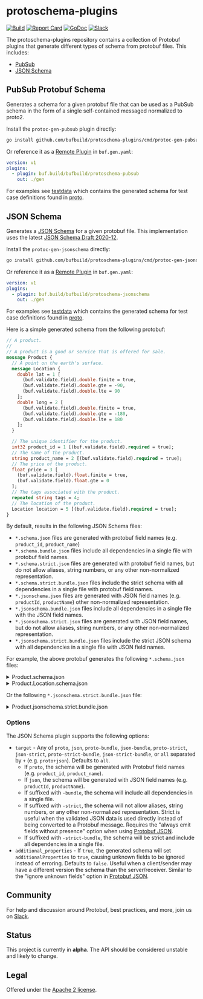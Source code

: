 # protoschema-plugins

[![Build](https://github.com/bufbuild/protoschema-plugins/actions/workflows/ci.yaml/badge.svg?branch=main)][badges_ci]
[![Report Card](https://goreportcard.com/badge/github.com/bufbuild/protoschema-plugins)][badges_goreportcard]
[![GoDoc](https://pkg.go.dev/badge/github.com/bufbuild/protoschema-plugins.svg)][badges_godoc]
[![Slack](https://img.shields.io/badge/slack-buf-%23e01563)][badges_slack]

The protoschema-plugins repository contains a collection of Protobuf plugins that generate different
types of schema from protobuf files. This includes:

- [PubSub](#pubsub-protobuf-schema)
- [JSON Schema](#json-schema)

## PubSub Protobuf Schema

Generates a schema for a given protobuf file that can be used as a PubSub schema in the form of a
single self-contained messaged normalized to proto2.

Install the `protoc-gen-pubsub` plugin directly:

```sh
go install github.com/bufbuild/protoschema-plugins/cmd/protoc-gen-pubsub@latest
```

Or reference it as a [Remote Plugin](https://buf.build/docs/generate/remote-plugins) in `buf.gen.yaml`:

```yaml
version: v1
plugins:
  - plugin: buf.build/bufbuild/protoschema-pubsub
    out: ./gen
```

For examples see [testdata](/internal/testdata/pubsub/) which contains the generated schema for
test case definitions found in [proto](/internal/proto/).

## JSON Schema

Generates a [JSON Schema](https://json-schema.org/) for a given protobuf file. This implementation
uses the latest [JSON Schema Draft 2020-12](https://json-schema.org/draft/2020-12/release-notes).

Install the `protoc-gen-jsonschema` directly:

```sh
go install github.com/bufbuild/protoschema-plugins/cmd/protoc-gen-jsonschema@latest
```

Or reference it as a [Remote Plugin](https://buf.build/docs/generate/remote-plugins) in `buf.gen.yaml`:

```yaml
version: v1
plugins:
  - plugin: buf.build/bufbuild/protoschema-jsonschema
    out: ./gen
```

For examples see [testdata](/internal/testdata/jsonschema/) which contains the generated schema for
test case definitions found in [proto](/internal/proto/).

Here is a simple generated schema from the following protobuf:

```proto
// A product.
//
// A product is a good or service that is offered for sale.
message Product {
  // A point on the earth's surface.
  message Location {
    double lat = 1 [
      (buf.validate.field).double.finite = true,
      (buf.validate.field).double.gte = -90,
      (buf.validate.field).double.lte = 90
    ];
    double long = 2 [
      (buf.validate.field).double.finite = true,
      (buf.validate.field).double.gte = -180,
      (buf.validate.field).double.lte = 180
    ];
  }

  // The unique identifier for the product.
  int32 product_id = 1 [(buf.validate.field).required = true];
  // The name of the product.
  string product_name = 2 [(buf.validate.field).required = true];
  // The price of the product.
  float price = 3 [
    (buf.validate.field).float.finite = true,
    (buf.validate.field).float.gte = 0
  ];
  // The tags associated with the product.
  repeated string tags = 4;
  // The location of the product.
  Location location = 5 [(buf.validate.field).required = true];
}

```

By default, results in the following JSON Schema files:

- `*.schema.json` files are generated with protobuf field names (e.g. `product_id`, `product_name`)
- `*.schema.bundle.json` files include all dependencies in a single file with protobuf field names.
- `*.schema.strict.json` files are generated with protobuf field names, but do not allow aliases, string numbers, or any other non-normalized representation.
- `*.schema.strict.bundle.json` files include the strict schema with all dependencies in a single file with protobuf field names.
- `*.jsonschema.json` files are generated with JSON field names (e.g. `productId`, `productName`)
  other non-normalized representation.
- `*.jsonschema.bundle.json` files include all dependencies in a single file with the JSON field names.
- `*.jsonschema.strict.json` files are generated with JSON field names, but do not allow aliases, string numbers, or any other non-normalized representation.
- `*.jsonschema.strict.bundle.json` files include the strict JSON schema with all dependencies in a single file with JSON field names.

For example, the above protobuf generates the following `*.schema.json` files:

<details>
<summary>Product.schema.json</summary>

```json
{
  "$id": "Product.schema.json",
  "$schema": "https://json-schema.org/draft/2020-12/schema",
  "additionalProperties": false,
  "title": "A product.",
  "description": "A product is a good or service that is offered for sale.",
  "type": "object",
  "properties": {
    "product_id": {
      "description": "The unique identifier for the product.",
      "maximum": 2147483647,
      "minimum": -2147483648,
      "type": "integer"
    },
    "product_name": {
      "description": "The name of the product.",
      "type": "string"
    },
    "price": {
      "anyOf": [
        {
          "maximum": 3.4028234663852886e38,
          "minimum": 0,
          "type": "number"
        },
        {
          "pattern": "^-?[0-9]+(\\.[0-9]+)?([eE][+-]?[0-9]+)?$",
          "type": "string"
        }
      ],
      "default": 0,
      "description": "The price of the product."
    },
    "tags": {
      "description": "The tags associated with the product.",
      "items": {
        "type": "string"
      },
      "type": "array"
    },
    "location": {
      "$ref": "Product.Location.schema.json",
      "description": "The location of the product."
    }
  },
  "required": ["product_id", "product_name", "location"],
  "patternProperties": {
    "^(productId)$": {
      "description": "The unique identifier for the product.",
      "maximum": 2147483647,
      "minimum": -2147483648,
      "type": "integer"
    },
    "^(productName)$": {
      "description": "The name of the product.",
      "type": "string"
    }
  }
}
```

</details>

<details>
<summary>Product.Location.schema.json</summary>

```json
{
  "$id": "Location.schema.json",
  "$schema": "https://json-schema.org/draft/2020-12/schema",
  "additionalProperties": false,
  "title": "Location",
  "description": "A point on the earth's surface.",
  "type": "object",
  "properties": {
    "lat": {
      "anyOf": [
        {
          "maximum": 90,
          "minimum": -90,
          "type": "number"
        },
        {
          "pattern": "^-?[0-9]+(\\.[0-9]+)?([eE][+-]?[0-9]+)?$",
          "type": "string"
        }
      ],
      "default": 0
    },
    "long": {
      "anyOf": [
        {
          "maximum": 180,
          "minimum": -180,
          "type": "number"
        },
        {
          "pattern": "^-?[0-9]+(\\.[0-9]+)?([eE][+-]?[0-9]+)?$",
          "type": "string"
        }
      ],
      "default": 0
    }
  }
}
```

</details>

Or the following `*.jsonschema.strict.bundle.json` file:

<details>
<summary>Product.jsonschema.strict.bundle.json</summary>

```json
{
  "$schema": "https://json-schema.org/draft/2020-12/schema",
  "$id": "buf.protoschema.test.v1.Product.jsonschema.strict.bundle.json",
  "$ref": "#/$defs/buf.protoschema.test.v1.Product.jsonschema.strict.json",
  "$defs": {
    "buf.protoschema.test.v1.Product.jsonschema.strict.json": {
      "$schema": "https://json-schema.org/draft/2020-12/schema",
      "title": "A product.",
      "description": "A product is a good or service that is offered for sale.",
      "type": "object",
      "properties": {
        "productId": {
          "description": "The unique identifier for the product.",
          "maximum": 2147483647,
          "minimum": -2147483648,
          "type": "integer"
        },
        "productName": {
          "description": "The name of the product.",
          "type": "string"
        },
        "price": {
          "description": "The price of the product.",
          "maximum": 3.4028234663852886e38,
          "minimum": 0,
          "type": "number"
        },
        "tags": {
          "description": "The tags associated with the product.",
          "items": {
            "type": "string"
          },
          "type": "array"
        },
        "location": {
          "$ref": "#/$defs/buf.protoschema.test.v1.Product.Location.jsonschema.strict.json",
          "description": "The location of the product."
        }
      },
      "required": ["productId", "productName", "price", "location"],
      "additionalProperties": false
    },
    "buf.protoschema.test.v1.Product.Location.jsonschema.strict.json": {
      "$schema": "https://json-schema.org/draft/2020-12/schema",
      "additionalProperties": true,
      "description": "A point on the earth's surface.",
      "properties": {
        "lat": {
          "maximum": 90,
          "minimum": -90,
          "type": "number"
        },
        "long": {
          "maximum": 180,
          "minimum": -180,
          "type": "number"
        }
      },
      "required": ["lat", "long"],
      "title": "Location",
      "type": "object"
    }
  }
}
```

</details>

### Options

The JSON Schema plugin supports the following options:

- `target` - Any of `proto`, `json`, `proto-bundle`, `json-bundle`, `proto-strict`, `json-strict`,
  `proto-strict-bundle`, `json-strict-bundle`, or `all` separated by `+` (e.g. `proto+json`). Defaults to `all`.
  - If `proto`, the schema will be generated with Protobuf field names (e.g. `product_id`,
    `product_name`).
  - If `json`, the schema will be generated with JSON field names (e.g. `productId`, `productName`).
  - If suffixed with `-bundle`, the schema will include all dependencies in a single file.
  - If suffixed with `-strict`, the schema will not allow aliases, string numbers, or any other
    non-normalized representation. Strict is useful when the validated JSON data is used directly
    instead of being converted to a Protobuf message. Requires the "always emit fields without
    presence" option when using [Protobuf JSON](https://protobuf.dev/programming-guides/json/#json-options).
  - If suffixed with `-strict-bundle`, the schema will be strict and include all dependencies in a single file.
- `additional_properties` - If `true`, the generated schema will set `additionalProperties` to
  `true`, causing unknown fields to be ignored instead of erroring. Defaults to `false`. Useful when a
  client/sender may have a different version the schema than the server/receiver. Similar to the
  "ignore unknown fields" option in [Protobuf JSON](https://protobuf.dev/programming-guides/json/#json-options).

## Community

For help and discussion around Protobuf, best practices, and more, join us
on [Slack][badges_slack].

## Status

This project is currently in **alpha**. The API should be considered unstable and likely to change.

## Legal

Offered under the [Apache 2 license][license].

[badges_ci]: https://github.com/bufbuild/protoschema-plugins/actions/workflows/ci.yaml
[badges_goreportcard]: https://goreportcard.com/report/github.com/bufbuild/protoschema-plugins
[badges_godoc]: https://pkg.go.dev/github.com/bufbuild/protoschema-plugins
[badges_slack]: https://join.slack.com/t/bufbuild/shared_invite/zt-f5k547ki-dW9LjSwEnl6qTzbyZtPojw
[license]: https://github.com/bufbuild/protoschema-plugins/blob/main/LICENSE.txt
